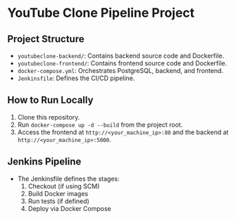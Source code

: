 # YouTube Clone Pipeline Project

## Project Structure
- `youtubeclone-backend/`: Contains backend source code and Dockerfile.
- `youtubeclone-frontend/`: Contains frontend source code and Dockerfile.
- `docker-compose.yml`: Orchestrates PostgreSQL, backend, and frontend.
- `Jenkinsfile`: Defines the CI/CD pipeline.

## How to Run Locally
1. Clone this repository.
2. Run `docker-compose up -d --build` from the project root.
3. Access the frontend at `http://<your_machine_ip>:80` and the backend at `http://<your_machine_ip>:5000`.

## Jenkins Pipeline
- The Jenkinsfile defines the stages:
  1. Checkout (if using SCM)
  2. Build Docker images
  3. Run tests (if defined)
  4. Deploy via Docker Compose
